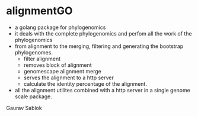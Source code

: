 # alignmentGO 

- a golang package for phylogenomics
- it deals with the complete phylogenomics and perfom all the work of the phylogenomics
- from alignment to the merging, filtering and generating the bootstrap phylogenomes.
  - filter alignment
  - removes block of alignment
  - genomescape alignment merge
  - serves the alignment to a http server
  - calculate the identity percentage of the alignment.
- all the alignment utilites combined with a http server in a single genome scale package.

Gaurav Sablok
